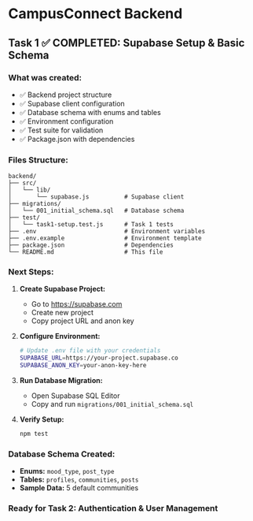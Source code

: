 # CampusConnect Backend

## Task 1 ✅ COMPLETED: Supabase Setup & Basic Schema

### What was created:
- ✅ Backend project structure
- ✅ Supabase client configuration
- ✅ Database schema with enums and tables
- ✅ Environment configuration
- ✅ Test suite for validation
- ✅ Package.json with dependencies

### Files Structure:
```
backend/
├── src/
│   └── lib/
│       └── supabase.js          # Supabase client
├── migrations/
│   └── 001_initial_schema.sql   # Database schema
├── test/
│   └── task1-setup.test.js      # Task 1 tests
├── .env                         # Environment variables
├── .env.example                 # Environment template
├── package.json                 # Dependencies
└── README.md                    # This file
```

### Next Steps:
1. **Create Supabase Project:**
   - Go to https://supabase.com
   - Create new project
   - Copy project URL and anon key

2. **Configure Environment:**
   ```bash
   # Update .env file with your credentials
   SUPABASE_URL=https://your-project.supabase.co
   SUPABASE_ANON_KEY=your-anon-key-here
   ```

3. **Run Database Migration:**
   - Open Supabase SQL Editor
   - Copy and run `migrations/001_initial_schema.sql`

4. **Verify Setup:**
   ```bash
   npm test
   ```

### Database Schema Created:
- **Enums:** `mood_type`, `post_type`
- **Tables:** `profiles`, `communities`, `posts`
- **Sample Data:** 5 default communities

### Ready for Task 2: Authentication & User Management
